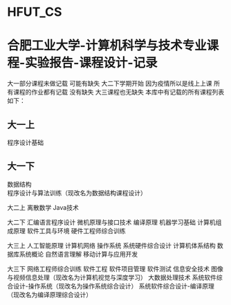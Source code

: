 # HFUT_CS
合肥工业大学-计算机科学与技术专业课程-实验报告-课程设计-记录
=

大一部分课程未做记载 可能有缺失
大二下学期开始 因为疫情所以是线上上课 所有课程的作业都有记载 没有缺失
大三课程也无缺失
本库中有记载的所有课程列表如下：

大一上  
-
程序设计基础  

大一下  
-
数据结构  
程序设计与算法训练（现改名为数据结构课程设计）  

大二上
离散数学
Java技术

大二下
汇编语言程序设计
微机原理与接口技术
编译原理
机器学习基础
计算机组成原理
软件工具与环境
硬件工程师综合训练

大三上
人工智能原理
计算机网络
操作系统
系统硬件综合设计
计算机体系结构
数据库系统概论
自然语言理解
移动计算与应用开发

大三下
网络工程师综合训练
软件工程
软件项目管理
软件测试
信息安全技术
图像与视频信息处理（现改名为计算机视觉与深度学习）
大数据处理技术
系统软件综合设计-操作系统（现改名为操作系统综合设计）
系统软件综合设计-编译原理（现改名为编译原理综合设计）
